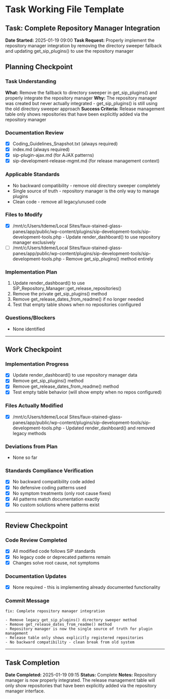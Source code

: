 # Task Working File Template

## Task: Complete Repository Manager Integration
**Date Started:** 2025-01-19 09:00
**Task Request:** Properly implement the repository manager integration by removing the directory sweeper fallback and updating get_sip_plugins() to use the repository manager

## Planning Checkpoint

### Task Understanding
**What:** Remove the fallback to directory sweeper in get_sip_plugins() and properly integrate the repository manager
**Why:** The repository manager was created but never actually integrated - get_sip_plugins() is still using the old directory sweeper approach
**Success Criteria:** Release management table only shows repositories that have been explicitly added via the repository manager

### Documentation Review
- [x] Coding_Guidelines_Snapshot.txt (always required)
- [x] index.md (always required)
- [x] sip-plugin-ajax.md (for AJAX patterns)
- [x] sip-development-release-mgmt.md (for release management context)

### Applicable Standards
- No backward compatibility - remove old directory sweeper completely
- Single source of truth - repository manager is the only way to manage plugins
- Clean code - remove all legacy/unused code

### Files to Modify
- [x] /mnt/c/Users/tdeme/Local Sites/faux-stained-glass-panes/app/public/wp-content/plugins/sip-development-tools/sip-development-tools.php - Update render_dashboard() to use repository manager exclusively
- [ ] /mnt/c/Users/tdeme/Local Sites/faux-stained-glass-panes/app/public/wp-content/plugins/sip-development-tools/sip-development-tools.php - Remove get_sip_plugins() method entirely

### Implementation Plan
1. Update render_dashboard() to use SiP_Repository_Manager::get_release_repositories() 
2. Remove the private get_sip_plugins() method
3. Remove get_release_dates_from_readme() if no longer needed
4. Test that empty table shows when no repositories configured

### Questions/Blockers
- None identified

---

## Work Checkpoint

### Implementation Progress
- [x] Update render_dashboard() to use repository manager data
- [x] Remove get_sip_plugins() method
- [x] Remove get_release_dates_from_readme() method
- [x] Test empty table behavior (will show empty when no repos configured)

### Files Actually Modified
- [x] /mnt/c/Users/tdeme/Local Sites/faux-stained-glass-panes/app/public/wp-content/plugins/sip-development-tools/sip-development-tools.php - Updated render_dashboard() and removed legacy methods

### Deviations from Plan
- None so far

### Standards Compliance Verification
- [x] No backward compatibility code added
- [x] No defensive coding patterns used
- [x] No symptom treatments (only root cause fixes)
- [x] All patterns match documentation exactly
- [x] No custom solutions where patterns exist

---

## Review Checkpoint

### Code Review Completed
- [x] All modified code follows SiP standards
- [x] No legacy code or deprecated patterns remain
- [x] Changes solve root cause, not symptoms

### Documentation Updates
- [x] None required - this is implementing already documented functionality

### Commit Message
```
fix: Complete repository manager integration

- Remove legacy get_sip_plugins() directory sweeper method
- Remove get_release_dates_from_readme() method  
- Repository manager is now the single source of truth for plugin management
- Release table only shows explicitly registered repositories
- No backward compatibility - clean break from old system
```

---

## Task Completion
**Date Completed:** 2025-01-19 09:15
**Status:** Complete
**Notes:** Repository manager is now properly integrated. The release management table will only show repositories that have been explicitly added via the repository manager interface.